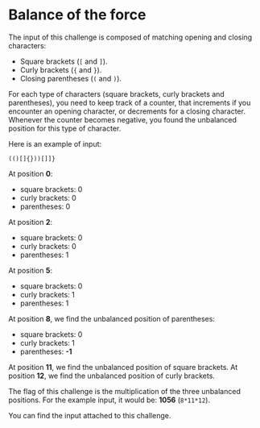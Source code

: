 # Balance of the force

The input of this challenge is composed of matching opening and closing characters:

- Square brackets (`[` and `]`).
- Curly brackets (`{` and `}`).
- Closing parentheses (`(` and `)`).

For each type of characters (square brackets, curly brackets and parentheses), you need to keep track of a counter, that increments if you encounter an opening character, or
decrements for a closing character. Whenever the counter becomes negative, you found the unbalanced position for this type of character.

Here is an example of input:

```
(()[]{}))[]]}
```

At position **0**:
- square brackets: 0
- curly brackets: 0
- parentheses: 0

At position **2**:
- square brackets: 0
- curly brackets: 0
- parentheses: 1

At position **5**:
- square brackets: 0
- curly brackets: 1
- parentheses: 1

At position **8**, we find the unbalanced position of parentheses:
- square brackets: 0
- curly brackets: 1
- parentheses: **-1** 

At position **11**, we find the unbalanced position of square brackets.
At position **12**, we find the unbalanced position of curly brackets.

The flag of this challenge is the multiplication of the three unbalanced positions.
For the example input, it would be: **1056** (`8*11*12`).

You can find the input attached to this challenge.
